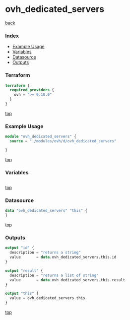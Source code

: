 # ovh_dedicated_servers

[back](../ovh.md)

### Index

- [Example Usage](#example-usage)
- [Variables](#variables)
- [Datasource](#datasource)
- [Outputs](#outputs)

### Terraform

```terraform
terraform {
  required_providers {
    ovh = ">= 0.10.0"
  }
}
```

[top](#index)

### Example Usage

```terraform
module "ovh_dedicated_servers" {
  source = "./modules/ovh/d/ovh_dedicated_servers"

}
```

[top](#index)

### Variables

```terraform
```

[top](#index)

### Datasource

```terraform
data "ovh_dedicated_servers" "this" {
}
```

[top](#index)

### Outputs

```terraform
output "id" {
  description = "returns a string"
  value       = data.ovh_dedicated_servers.this.id
}

output "result" {
  description = "returns a list of string"
  value       = data.ovh_dedicated_servers.this.result
}

output "this" {
  value = ovh_dedicated_servers.this
}
```

[top](#index)